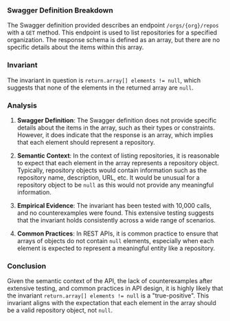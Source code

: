 ### Swagger Definition Breakdown

The Swagger definition provided describes an endpoint `/orgs/{org}/repos` with a `GET` method. This endpoint is used to list repositories for a specified organization. The response schema is defined as an array, but there are no specific details about the items within this array.

### Invariant

The invariant in question is `return.array[] elements != null`, which suggests that none of the elements in the returned array are `null`.

### Analysis

1. **Swagger Definition**: The Swagger definition does not provide specific details about the items in the array, such as their types or constraints. However, it does indicate that the response is an array, which implies that each element should represent a repository.

2. **Semantic Context**: In the context of listing repositories, it is reasonable to expect that each element in the array represents a repository object. Typically, repository objects would contain information such as the repository name, description, URL, etc. It would be unusual for a repository object to be `null` as this would not provide any meaningful information.

3. **Empirical Evidence**: The invariant has been tested with 10,000 calls, and no counterexamples were found. This extensive testing suggests that the invariant holds consistently across a wide range of scenarios.

4. **Common Practices**: In REST APIs, it is common practice to ensure that arrays of objects do not contain `null` elements, especially when each element is expected to represent a meaningful entity like a repository.

### Conclusion

Given the semantic context of the API, the lack of counterexamples after extensive testing, and common practices in API design, it is highly likely that the invariant `return.array[] elements != null` is a "true-positive". This invariant aligns with the expectation that each element in the array should be a valid repository object, not `null`.
